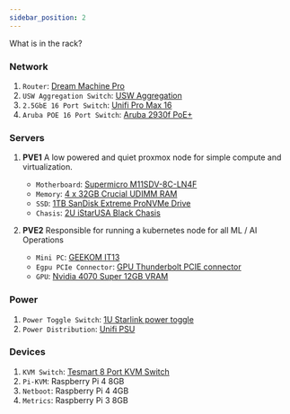 ```yaml
---
sidebar_position: 2
---
```


What is in the rack?

### Network

1. `Router`: [Dream Machine Pro](https://store.ui.com/us/en/category/cloud-gateways-large-scale/products/udm-pro)
2. `USW Aggregation Switch`: [USW Aggregation](https://store.ui.com/us/en/category/switching-aggregation/products/usw-aggregation)
3. `2.5GbE 16 Port Switch`: [Unifi Pro Max 16](https://store.ui.com/us/en/category/switching-professional-max/products/usw-pro-max-16-poe)
4. `Aruba POE 16 Port Switch`: [Aruba 2930f PoE+](https://www.amazon.com/Hewlett-Packard-Enterprise-HP-Aruba/dp/B01HPKW5YQ)

### Servers

1. **PVE1**
   A low powered and quiet proxmox node for simple compute and virtualization.
   * `Motherboard`: [Supermicro M11SDV-8C-LN4F](https://www.amazon.com/dp/B07QCWHQBW?ref_=ppx_hzsearch_conn_dt_b_fed_asin_title_1)
   * `Memory`: [4 x 32GB Crucial UDIMM RAM](https://www.amazon.com/dp/B01N5HME0X?ref_=ppx_hzsearch_conn_dt_b_fed_asin_title_9)
   * `SSD`: [1TB SanDisk Extreme ProNVMe Drive](https://www.amazon.com/dp/B07BSV7R67?ref_=ppx_hzsearch_conn_dt_b_fed_asin_title_2)
   * `Chasis`: [2U iStarUSA Black Chasis](https://www.amazon.com/dp/B00A7NBO6E?ref_=ppx_hzsearch_conn_dt_b_fed_asin_title_1)

2. **PVE2**
   Responsible for running a kubernetes node for all ML / AI Operations
   * `Mini PC`: [GEEKOM IT13](https://www.leaseville.com/geekom-it13-mini-pc-intel-13th-gen-i7-13620h-32gb-ddr4-1tb-pcie-gen-4-ssd-windows-11-pro-support-wi-fi-6e-bt-5-2-usb-4-0-8k-blue.html)
   * `Egpu PCIe Connector`: [GPU Thunderbolt PCIE connector](https://www.trebleet.com/product-page/mini-egpu-enclosure-compatible-with-thunderbolt-3-4-usb4-40gbps?srsltid=AfmBOopxIMvGDsXJ9posqtsJaw3Pkdh84WBmpgBpKjDC6iJ3X57VqaTc)
   * `GPU`: [Nvidia 4070 Super 12GB VRAM](https://www.nvidia.com/en-us/geforce/graphics-cards/40-series/rtx-4070-family/)

### Power

1. `Power Toggle Switch`: [1U Starlink power toggle](https://www.amazon.com/dp/B0035PS5AE?ref_=ppx_hzsearch_conn_dt_b_fed_asin_title_10)
2. `Power Distribution`: [Unifi PSU](https://store.ui.com/us/en/category/integrations-power-tech/collections/power-tech/products/usp-pdu-pro)

### Devices

1. `KVM Switch`: [Tesmart 8 Port KVM Switch](https://www.tesmart.com/products/hks801-l23?srsltid=AfmBOopkekkd-fCFhyqT6tyLQLS1vnTI5El8oJT8LBoY-AXYO8rlGzvB)
2. `Pi-KVM`: Raspberry Pi 4 8GB
3. `Netboot`: Raspberry Pi 4 4GB
4. `Metrics`: Raspberry Pi 3 8GB
